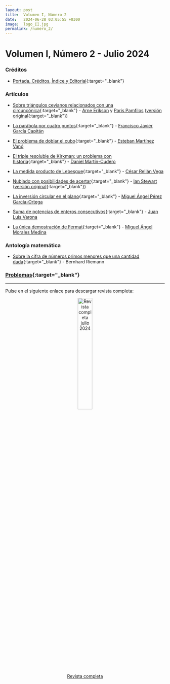 ```yaml
---
layout: post
title:  Volumen I, Número 2
date:   2024-06-28 03:05:55 +0300
image:  logo_II.jpg
permalink: /numero_2/
---
```


# Volumen I, Número 2 - Julio 2024
<!---
Primer número de la revista Lva<sup>2</sup> donde abordamos temas tan interesantes como la matemática clásica india o los polimonios de Chebyshev. En esta edición profundizaremos sobre los números complejos desde su historia hasta el producto infinito de números complejos. Traemos de la mano de Sandra M. Fernández un interesante artículo de investigación. Finalizaremos con una breve introducción a los fractales y, por supuesto, incluimos unos retos matemáticos que esperamos sean de su agrado.
-->
### Créditos

* [Portada, Créditos, Índice y Editorial](https://drive.google.com/file/d/1JONEUo1B8qsoF8qUKP5QeDJciQehoPK){:target="_blank"}

### Artículos

* [Sobre triángulos cevianos relacionados con una circuncónica](https://drive.google.com/file/d/1iqV8Wl9HJ02orN0co2xr0B3Piz73EyPx){:target="_blank"} - [Arne Erikson](mailto:arerikso@gmail.com) y [Paris Pamfilos](mailto:parpamgr@gmail.com)
 ([versión original](https://drive.google.com/file/d/1ngzBTpBRGeH4dMFnxvp_CxgUXwObWeM0){:target="_blank"})

* [La parábola por cuatro puntos](https://drive.google.com/file/d/1Rw6pwousdumY79KO75GxBokmo9phazzR){:target="_blank"} - [Francisco Javier García Capitán](mailto:garciacapitan@gmail.com)

* [El problema de doblar el cubo](https://drive.google.com/file/d/14w0BzkT-vVgqundUyF4VENjQ3MzjC8gx){:target="_blank"} - [Esteban Martínez Vanó](mailto:emv@ugr.es)

* [El triple resoluble de Kirkman: un problema con historia](https://drive.google.com/file/d/1a3JNlirZha9pbhQXETlaygU-4avWMkyU){:target="_blank"} - [Daniel Martín-Cudero](mailto:daniel.mcudero@urjc.es)

* [La medida producto de Lebesgue](https://drive.google.com/file/d/11IlBGNglul_I452Q4S3j0AnjCFS9Xp13){:target="_blank"} - [César Rellán Vega](mailto:cesarrellan@gmail.com)

* [Nublado con posibilidades de acertar](https://drive.google.com/file/d/1CqK08DWpEjsdvK7gxc07yHDc2TNZe7Gi){:target="_blank"} - [Ian Stewart](mailto:i.n.stewart@warwick.ac.uk) ([versión original](https://drive.google.com/file/d/1va3xtCe10tN7yQbjbPDrzGDP2mSN56cc){:target="_blank"})

* [La inversión circular en el plano](https://drive.google.com/file/d/15xcwyzSMr1A7AgTaFMst01eCMdwyCAM6){:target="_blank"} - [Miguel Ángel Pérez García-Ortega](mailto:mianpgo@gmail.com)

* [Suma de potencias de enteros consecutivos](https://drive.google.com/file/d/1G9O7x2MsgPefp_HwE4lnZWKRdp2QcqZU){:target="_blank"} - [Juan Luis Varona](mailto:jvarona@unirioja.es)

* [La única demostración de Fermat](https://drive.google.com/file/d/1eCtmBEilIbKnUMFnp-5O3jJ1sE6gfs9E){:target="_blank"} - [Miguel Ángel Morales Medina](mailto:gaussianos@gmail.com)

### Antología matemática

* [Sobre la cifra de números primos menores que una cantidad dada](https://drive.google.com/file/d/1pIijCuQqKNgaUZzx5ZUXm3DAAPtrEPhW){:target="_blank"} - Bernhard Riemann

### [Problemas](https://drive.google.com/file/d/1ZLf_pLpjNi-4Ef2mPuKmRjNwkB8kyACh){:target="_blank"}

***

Pulse en el siguiente enlace para descargar revista completa:

<div style="text-align: center;">
    <a href="https://drive.google.com/uc?export=download&id=1zzRa8MwtNwTd0wKV1Ya6x3MO7GlS5Rfi">
        <img src="{{site.baseurl}}/images/revista_julio_24.png" alt="Revista completa julio 2024" width="30%">
    </a>
    <p>
        <a href="https://drive.google.com/uc?export=download&id=1zzRa8MwtNwTd0wKV1Ya6x3MO7GlS5Rfi">Revista completa</a>
    </p>
</div>
